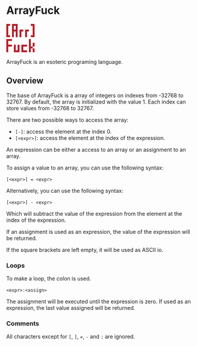 # ArrayFuck

![logo](ArrayFuck.png)

ArrayFuck is an esoteric programing language.

## Overview

The base of ArrayFuck is a array of integers on indexes from -32768 to 32767. By default, the array is initialized with the value 1. Each index can store values from -32768 to 32767.

There are two possible ways to access the array:

- `[-]`: access the element at the index 0.
- `[<expr>]`: access the element at the index of the expression.

An expression can be either a access to an array or an assignment to an array.

To assign a value to an array, you can use the following syntax:

```ArrayFuck
[<expr>] = <expr>
```

Alternatively, you can use the following syntax:

```ArrayFuck
[<expr>] - <expr>
```

Which will subtract the value of the expression from the element at the index of the expression.

If an assignment is used as an expression, the value of the expression will be returned.

If the square brackets are left empty, it will be used as ASCII io.

### Loops

To make a loop, the colon is used.

```ArrayFuck
<expr>:<assign>
```

The assignment will be executed until the expression is zero.
If used as an expression, the last value assigned will be returned.

### Comments

All characters except for `[`, `]`, `=`, `-` and `:` are ignored.
